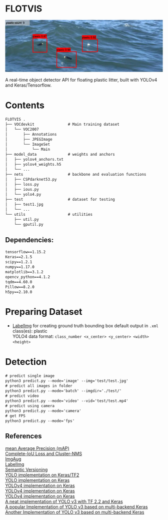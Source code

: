 # FLOTVIS
![header.png](header.webp)  

A real-time object detector API for floating plastic litter, built with YOLOv4 and Keras/Tensorflow.  

# Contents
```
FLOTVIS .  
├── VOCdevkit               # Main training dataset  
│   └── VOC2007  
│       ├── Annotations  
│       ├── JPEGImage  
│       └── ImageSet  
│           └── Main  
├── model_data              # weights and anchors  
│   ├── yolov4_anchors.txt  
│   ├── yolov4_weights.h5   
│   └── ...  
├── nets                    # backbone and evaluation functions  
│   ├── CSPdarknet53.py  
│   ├── loss.py  
│   ├── ious.py  
│   └── yolo4.py  
├── test                    # dataset for testing  
│   ├── test1.jpg  
│   └── ...  
└── utils                   # utilities  
    ├── util.py  
    └── gputil.py  
```

## Dependencies:

```
tensorflow==1.15.2
Keras==2.1.5
scipy==1.2.1
numpy==1.17.0
matplotlib==3.1.2
opencv_python==4.1.2
tqdm==4.60.0
Pillow==8.2.0
h5py==2.10.0
```

# Preparing Dataset
* [LabelImg](https://github.com/tzutalin/labelImg) for creating ground truth bounding box 
  default output in `.xml`  
  class(es): plastic  
  YOLO4 data format: `class_number <x_center> <y_center> <width> <height>`  

# Detection
```
# predict single image
python3 predict.py --mode='image' --img='test/test.jpg'
# predict all images in folder
python3 predict.py --mode='batch' --imgdir='./test/'
# predict video
python3 predict.py --mode='video' --vid='test/test.mp4'
# predict using camera
python3 predict.py --mode='camera'
# get FPS
python3 predict.py --mode='fps'
```

## References
[mean Average Precision (mAP)](https://github.com/Cartucho/mAP)  
[Complete-IoU Loss and Cluster-NMS](https://github.com/Zzh-tju/CIoU)  
[ImgAug](https://github.com/aleju/imgaug)  
[LabelImg](https://github.com/tzutalin/labelImg)  
[Semantic Versioning](https://semver.org/spec/v2.0.0.html)  
[YOLO implementation on Keras/TF2](https://github.com/schissmantics/yolo-tf2)  
[YOLO implementation on Keras](https://github.com/yuto3o/yolox)  
[YOLOv4 implementation on Keras](https://github.com/taipingeric/yolo-v4-tf.keras)  
[YOLOv4 implementation on Keras](https://github.com/miemie2013/Keras-YOLOv4)  
[YOLOv4 implementation on Keras](https://github.com/bubbliiiing/yolov4-keras)  
[A neat implementation of YOLO v3 with TF 2.2 and Keras](https://github.com/schissmantics/yolo-tf2)  
[A popular Implementation of YOLO v3 based on multi-backend Keras](https://github.com/qqwweee/keras-yolo3/)  
[Another Implementation of YOLO v3 based on multi-backend Keras](https://github.com/experiencor/keras-yolo3)  